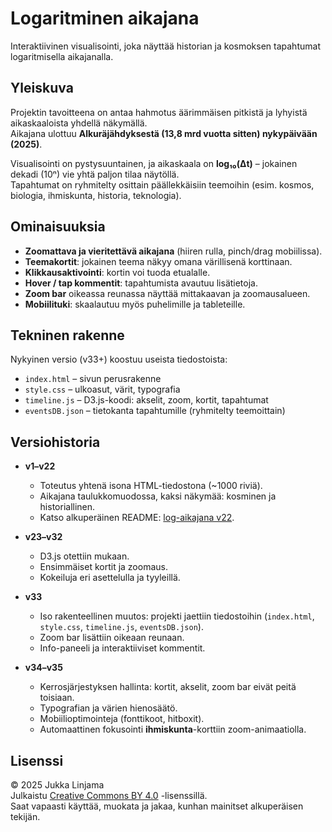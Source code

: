 # Logaritminen aikajana

Interaktiivinen visualisointi, joka näyttää historian ja kosmoksen tapahtumat logaritmisella aikajanalla.

## Yleiskuva

Projektin tavoitteena on antaa hahmotus äärimmäisen pitkistä ja lyhyistä aikaskaaloista yhdellä näkymällä.  
Aikajana ulottuu **Alkuräjähdyksestä (13,8 mrd vuotta sitten) nykypäivään (2025)**.  

Visualisointi on pystysuuntainen, ja aikaskaala on **log₁₀(Δt)** – jokainen dekadi (10ⁿ) vie yhtä paljon tilaa näytöllä.  
Tapahtumat on ryhmitelty osittain päällekkäisiin teemoihin (esim. kosmos, biologia, ihmiskunta, historia, teknologia).  

## Ominaisuuksia

- **Zoomattava ja vieritettävä aikajana** (hiiren rulla, pinch/drag mobiilissa).
- **Teemakortit**: jokainen teema näkyy omana värillisenä korttinaan.
- **Klikkausaktivointi**: kortin voi tuoda etualalle.
- **Hover / tap kommentit**: tapahtumista avautuu lisätietoja.
- **Zoom bar** oikeassa reunassa näyttää mittakaavan ja zoomausalueen.
- **Mobiilituki**: skaalautuu myös puhelimille ja tableteille.

## Tekninen rakenne

Nykyinen versio (v33+) koostuu useista tiedostoista:

- `index.html` – sivun perusrakenne
- `style.css` – ulkoasut, värit, typografia
- `timeline.js` – D3.js-koodi: akselit, zoom, kortit, tapahtumat
- `eventsDB.json` – tietokanta tapahtumille (ryhmitelty teemoittain)

## Versiohistoria

- **v1–v22**  
  - Toteutus yhtenä isona HTML-tiedostona (~1000 riviä).  
  - Aikajana taulukkomuodossa, kaksi näkymää: kosminen ja historiallinen.  
  - Katso alkuperäinen README: [log-aikajana v22](https://github.com/JukkaTLinjama/log-aikajana/blob/main/README.md).

- **v23–v32**  
  - D3.js otettiin mukaan.  
  - Ensimmäiset kortit ja zoomaus.  
  - Kokeiluja eri asettelulla ja tyyleillä.

- **v33**  
  - Iso rakenteellinen muutos: projekti jaettiin tiedostoihin (`index.html`, `style.css`, `timeline.js`, `eventsDB.json`).  
  - Zoom bar lisättiin oikeaan reunaan.  
  - Info-paneeli ja interaktiiviset kommentit.

- **v34–v35**  
  - Kerrosjärjestyksen hallinta: kortit, akselit, zoom bar eivät peitä toisiaan.  
  - Typografian ja värien hienosäätö.  
  - Mobiilioptimointeja (fonttikoot, hitboxit).  
  - Automaattinen fokusointi **ihmiskunta**-korttiin zoom-animaatiolla.

## Lisenssi

© 2025 Jukka Linjama  
Julkaistu [Creative Commons BY 4.0](https://creativecommons.org/licenses/by/4.0/) -lisenssillä.  
Saat vapaasti käyttää, muokata ja jakaa, kunhan mainitset alkuperäisen tekijän.
